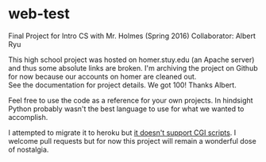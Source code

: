 # web-test
Final Project for Intro CS with Mr. Holmes (Spring 2016)
Collaborator: Albert Ryu

This high school project was hosted on homer.stuy.edu (an Apache server) and thus some absolute links are broken. I'm archiving the project on Github for now because our accounts on homer are cleaned out.  
See the documentation for project details. We got 100! Thanks Albert.  

Feel free to use the code as a reference for your own projects. In hindsight Python probably wasn't the best language to use for what we wanted to accomplish.  

I attempted to migrate it to heroku but [it doesn't support CGI scripts](https://stackoverflow.com/questions/13520175/run-python-cgi-application-on-heroku). I welcome pull requests but for now this project will remain a wonderful dose of nostalgia.
